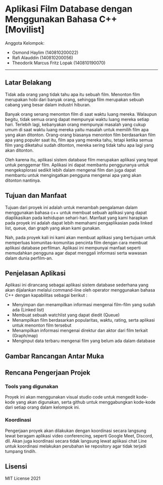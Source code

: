 # Aplikasi Film Database dengan Menggunakan Bahasa C++ [Movilist]

Anggota Kelompok:
* Osmond Haylim (140810200022)
* Rafi Alauddin (140810200056)
* Theodorik Marcus Fritz Lopak (140810190070)
---
## Latar Belakang

Tidak ada orang yang tidak tahu apa itu sebuah film. Menonton film merupakan hobi dari banyak orang, sehingga film merupakan sebuah cabang yang besar dalam industri hiburan.

Banyak orang senang menonton film di saat waktu luang mereka. Walaupun begitu, tidak semua orang dapat mempunyai waktu luang mereka setiap hari. Terlebih lagi, kebanyakan orang mempunyai masalah yang cukup umum di saat waktu luang mereka yaitu masalah untuk memilih film apa yang akan ditonton. Orang-orang biasanya menonton film berdasarkan film apa yang populer saat itu, film apa yang mereka tahu, tetapi ketika semua film yang diketahui sudah ditonton, mereka sering tidak tahu apa lagi yang akan ditonton.

Oleh karena itu, aplikasi sistem database film merupakan aplikasi yang tepat untuk penggemar film. Aplikasi ini dapat membantu penggunanya untuk mengeksplorasi sedikit lebih dalam mengenai film dan juga dapat membantu untuk mengingatkan pengguna mengenai apa yang akan ditonton nantinya.

## Tujuan dan Manfaat

Tujuan dari proyek ini adalah untuk menambah pengalaman dalam menggunakan bahasa c++ untuk membuat sebuah aplikasi yang dapat diaplikasikan pada kehidupan sehari-hari. Manfaat yang kami harapkan pada proyek ini adalah dapat lebih memahami pengaplikasian pada linked list, queue, dan graph yang akan kami gunakan.

Nah, pada proyek kali ini kami akan membuat aplikasi yang bertujuan untuk memperluas komunitas-komunitas pencinta film dengan cara membuat aplikasi database perfilman. Aplikasi ini mempunyai manfaat seperti memudahkan pengguna agar dapat menggali informasi serta wawasan dalam dunia perfilm-an.

## Penjelasan Aplikasi

Aplikasi ini dirancang sebagai aplikasi sistem database sederhana yang akan dijalankan melalui command-line oleh operator menggunakan bahasa C++ dengan kapabilitas sebagai berikut :
* Menyimpan dan menampilkan informasi mengenai film-film yang sudah ada (Linked list)
* Membuat sebuah watchlist yang dapat diedit (Queue)
* Menampilkan film berdasarkan popularitas, waktu, rating, serta aplikasi untuk menonton film tersebut 
* Menampilkan informasi mengenai direktur dan aktor dari film terkait (Graph/map)
* Menginput data terbaru mengenai film yang belum ada dalam database


## Gambar Rancangan Antar Muka
<!--
Buat rancangan antar muka selengkap mungkin sesuai fungsi aplikasinya. rancangan antar muka
diusahakan serapih dan seindah mungkin. tools yang digunakan dalam pembuatan rancangan gambar
dibebaskan sesuai kreatifitas kalian
!-->


## Rencana Pengerjaan Projek


### Tools yang digunakan

Proyek ini akan menggunakan visual studio code untuk mengedit kode-kode yang akan digunakan, serta github untuk menggabungkan kode-kode dari setiap orang dalam kelompok ini.

### Koordinasi

Pengerjaan proyek akan dilakukan dengan koordinasi secara langsung lewat beragam aplikasi video conferencing, seperti Google Meet, Discord, dll. Akan juga koordinasi secara tidak langsung lewat aplikasi chat Line untuk koordinasi melakukan perubahan ke repository agar tidak terjadi tumpang tindih.

<!--
Dalam kondisi pandemi seperti ini, tidak memungkinkan untuk bertemu bertatap muka. Maka dari itu
jelaskan bagaimana kalian bekerja sama, berkoordinasi, pembagian kerja.Tools apa yang kalian gunakan
untuk bekerja bersama sama cth github, google docs, google meet
!-->


## Lisensi

MIT License 2021
